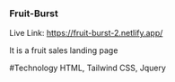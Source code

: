 ### Fruit-Burst
Live Link: https://fruit-burst-2.netlify.app/

It is a fruit sales landing page 

#Technology
HTML, Tailwind CSS, Jquery

